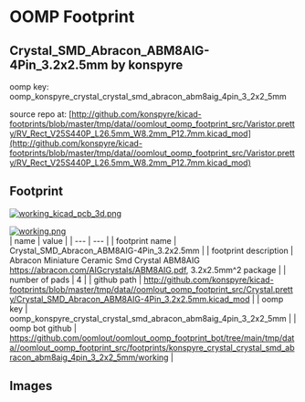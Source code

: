 # OOMP Footprint  
## Crystal_SMD_Abracon_ABM8AIG-4Pin_3.2x2.5mm  by konspyre  
  
oomp key: oomp_konspyre_crystal_crystal_smd_abracon_abm8aig_4pin_3_2x2_5mm  
  
source repo at: [http://github.com/konspyre/kicad-footprints/blob/master/tmp/data//oomlout_oomp_footprint_src/Varistor.pretty/RV_Rect_V25S440P_L26.5mm_W8.2mm_P12.7mm.kicad_mod](http://github.com/konspyre/kicad-footprints/blob/master/tmp/data//oomlout_oomp_footprint_src/Varistor.pretty/RV_Rect_V25S440P_L26.5mm_W8.2mm_P12.7mm.kicad_mod)  
## Footprint  
  
[![working_kicad_pcb_3d.png](working_kicad_pcb_3d_600.png)](working_kicad_pcb_3d.png)  
  
[![working.png](working_600.png)](working.png)  
| name | value | 
| --- | --- | 
| footprint name | Crystal_SMD_Abracon_ABM8AIG-4Pin_3.2x2.5mm | 
| footprint description | Abracon Miniature Ceramic Smd Crystal ABM8AIG https://abracon.com/AIGcrystals/ABM8AIG.pdf, 3.2x2.5mm^2 package | 
| number of pads | 4 | 
| github path | http://github.com/konspyre/kicad-footprints/blob/master/tmp/data//oomlout_oomp_footprint_src/Crystal.pretty/Crystal_SMD_Abracon_ABM8AIG-4Pin_3.2x2.5mm.kicad_mod | 
| oomp key | oomp_konspyre_crystal_crystal_smd_abracon_abm8aig_4pin_3_2x2_5mm | 
| oomp bot github | https://github.com/oomlout/oomlout_oomp_footprint_bot/tree/main/tmp/data//oomlout_oomp_footprint_src/footprints/konspyre_crystal_crystal_smd_abracon_abm8aig_4pin_3_2x2_5mm/working | 
## Images  
